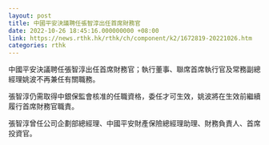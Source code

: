 ```yaml
---
layout: post
title: 中國平安決議聘任張智淳出任首席財務官
date: 2022-10-26 18:45:16.000000000 +08:00
link: https://news.rthk.hk/rthk/ch/component/k2/1672819-20221026.htm
categories: rthk
---
```


中國平安決議聘任張智淳出任首席財務官；執行董事、聯席首席執行官及常務副總經理姚波不再兼任有關職務。

張智淳仍需取得中銀保監會核准的任職資格，委任才可生效，姚波將在生效前繼續履行首席財務官職責。

張智淳曾任公司企劃部總經理、中國平安財產保險總經理助理、財務負責人、首席投資官。

